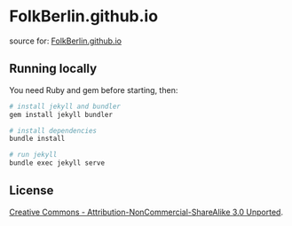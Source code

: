 # FolkBerlin.github.io

source for: [FolkBerlin.github.io](http://folkberlin.github.io/)

## Running locally

You need Ruby and gem before starting, then:

```bash
# install jekyll and bundler
gem install jekyll bundler

# install dependencies
bundle install

# run jekyll
bundle exec jekyll serve
```


## License

[Creative Commons - Attribution-NonCommercial-ShareAlike 3.0 Unported](http://creativecommons.org/licenses/by-nc-sa/3.0/).
